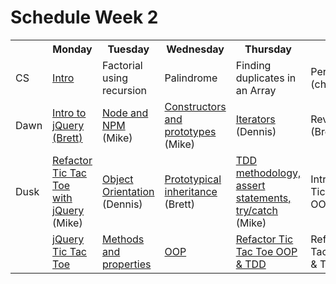 # Schedule Week 2

<table>
  <tr>
    <th></th>
    <th>Monday</th>
    <th>Tuesday</th>
    <th>Wednesday</th>
    <th>Thursday</th>
    <th>Friday</th>
  </tr>
  <tr>
    <td>CS</td>
    <td><a href="https://github.com/sf-wdi-17/notes/blob/master/warmups/week-02.md">Intro</a></td>
    <td>Factorial using recursion</td>
    <td>Palindrome</td>
    <td>Finding duplicates in an Array</td>
    <td>Permutations (choose 2)</td>
  </tr>
  <tr>
    <td>Dawn</td>
    <td><a href="../lectures/week-02/_1_monday/dawn/README.md">Intro to jQuery (Brett)</a></td>
    <td><a href="https://github.com/sf-wdi-17/notes/tree/master/lectures/week-02/_2_tuesday/dawn">Node and NPM</a> (Mike)</td>
    <td><a href="https://github.com/sf-wdi-17/notes/tree/master/lectures/week-02/_3_wednesday/dawn">Constructors and prototypes</a> (Mike)</td>
    <td><a href="https://github.com/sf-wdi-17/notes/blob/master/lectures/week-02/_4_thursday/dawn/README.md">Iterators</a> (Dennis)</td>
    <td>Review (Brett)</td>
  </tr>
  <tr>
    <td>Dusk</td>
    <td><a href="https://github.com/sf-wdi-17/notes/tree/master/lectures/week-02/_1_monday/dusk">Refactor Tic Tac Toe with jQuery</a> (Mike)</td>
    <td><a href="https://github.com/sf-wdi-17/notes/blob/master/lectures/week-02/_2_tuesday/dusk/README.md">Object Orientation</a> (Dennis)</td>
    <td><a href="../lectures/week-02/_3_wednesday/dusk/readme.md">Prototypical inheritance</a> (Brett)</td>
    <td><a href="https://github.com/sf-wdi-17/notes/tree/master/lectures/week-02/_4_thursday/dusk">TDD methodology, assert statements, try/catch</a> (Mike)</td>
    <td>Intro refactor Tic Tac Toe OOP & TDD</td>
  </tr>
  <tr>
    <td></td>
    <td><a href="https://github.com/sf-wdi-17/notes/tree/master/assignments/week-02/_1_monday">jQuery Tic Tac Toe</a></td>
    <td><a href="https://github.com/sf-wdi-17/notes/tree/master/assignments/week-02/_2_tuesday">Methods and properties</a></td>
    <td><a href="https://github.com/sf-wdi-17/notes/tree/master/assignments/week-02/_3_wednesday">OOP</a></td>
    <td><a href="https://github.com/sf-wdi-17/notes/tree/master/assignments/week-02/_4_thursday">Refactor Tic Tac Toe OOP & TDD</a></td>
    <td>Refactor Tic Tac Toe OOP & TDD</td>
  </tr>
</table>
